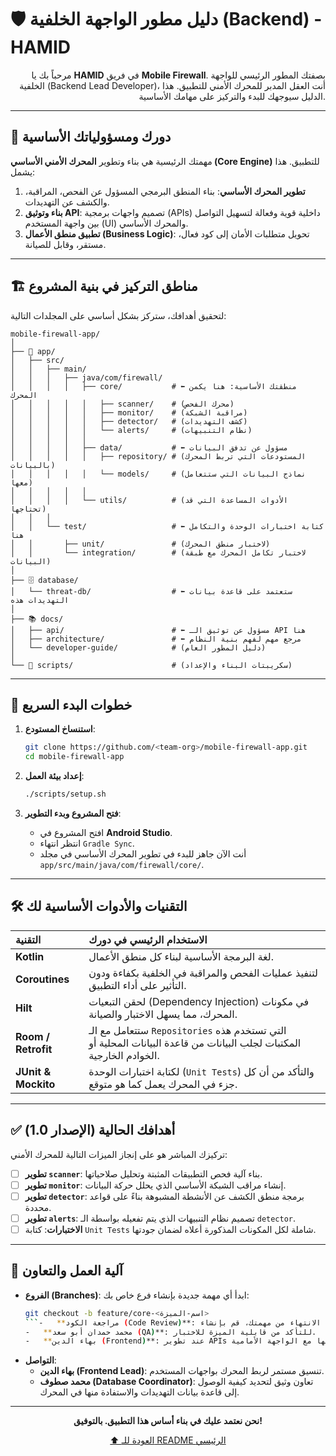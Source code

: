 # 🛡️ دليل مطور الواجهة الخلفية (Backend) - HAMID

<div align="right">

مرحباً بك يا **HAMID** في فريق **Mobile Firewall**. بصفتك المطور الرئيسي للواجهة الخلفية (Backend Lead Developer)، أنت العقل المدبر للمحرك الأمني للتطبيق. هذا الدليل سيوجهك للبدء والتركيز على مهامك الأساسية.

</div>

---

## 🎯 دورك ومسؤولياتك الأساسية

مهمتك الرئيسية هي بناء وتطوير **المحرك الأمني الأساسي (Core Engine)** للتطبيق. هذا يشمل:

1.  **تطوير المحرك الأساسي**: بناء المنطق البرمجي المسؤول عن الفحص، المراقبة، والكشف عن التهديدات.
2.  **بناء وتوثيق API**: تصميم واجهات برمجية (APIs) داخلية قوية وفعالة لتسهيل التواصل بين واجهة المستخدم (UI) والمحرك الأساسي.
3.  **تطبيق منطق الأعمال (Business Logic)**: تحويل متطلبات الأمان إلى كود فعال، مستقر، وقابل للصيانة.

---

## 🏗️ مناطق التركيز في بنية المشروع

لتحقيق أهدافك، ستركز بشكل أساسي على المجلدات التالية:

```
mobile-firewall-app/
│
├── 📱 app/
│   ├── src/
│   │   ├── main/
│   │   │   ├── java/com/firewall/
│   │   │   │   ├── core/           # ⬅️ منطقتك الأساسية: هنا يكمن المحرك
│   │   │   │   │   ├── scanner/    # (محرك الفحص)
│   │   │   │   │   ├── monitor/    # (مراقبة الشبكة)
│   │   │   │   │   ├── detector/   # (كشف التهديدات)
│   │   │   │   │   └── alerts/     # (نظام التنبيهات)
│   │   │   │   │
│   │   │   │   ├── data/           # ⬅️ مسؤول عن تدفق البيانات
│   │   │   │   │   ├── repository/ # (المستودعات التي تربط المحرك بالبيانات)
│   │   │   │   │   └── models/     # (نماذج البيانات التي ستتعامل معها)
│   │   │   │   │
│   │   │   │   └── utils/          # (الأدوات المساعدة التي قد تحتاجها)
│   │   │
│   │   └── test/                   # ⬅️ كتابة اختبارات الوحدة والتكامل هنا
│   │       ├── unit/               # (لاختبار منطق المحرك)
│   │       └── integration/        # (لاختبار تكامل المحرك مع طبقة البيانات)
│
├── 🗄️ database/
│   └── threat-db/                  # ⬅️ ستعتمد على قاعدة بيانات التهديدات هذه
│
├── 📚 docs/
│   ├── api/                        # ⬅️ مسؤول عن توثيق الـ API هنا
│   ├── architecture/               # ⬅️ مرجع مهم لفهم بنية النظام
│   └── developer-guide/            # (دليل المطور العام)
│
└── 🔧 scripts/                      # (سكريبتات البناء والإعداد)
```

---

## 🚀 خطوات البدء السريع

1.  **استنساخ المستودع**:
    ```bash
    git clone https://github.com/<team-org>/mobile-firewall-app.git
    cd mobile-firewall-app
    ```

2.  **إعداد بيئة العمل**:
    ```bash
    ./scripts/setup.sh
    ```

3.  **فتح المشروع وبدء التطوير**:
    - افتح المشروع في **Android Studio**.
    - انتظر انتهاء `Gradle Sync`.
    - أنت الآن جاهز للبدء في تطوير المحرك الأساسي في مجلد `app/src/main/java/com/firewall/core/`.

---

## 🛠️ التقنيات والأدوات الأساسية لك

| التقنية | الاستخدام الرئيسي في دورك |
| :--- | :--- |
| **Kotlin** | لغة البرمجة الأساسية لبناء كل منطق الأعمال. |
| **Coroutines** | لتنفيذ عمليات الفحص والمراقبة في الخلفية بكفاءة ودون التأثير على أداء التطبيق. |
| **Hilt** | لحقن التبعيات (Dependency Injection) في مكونات المحرك، مما يسهل الاختبار والصيانة. |
| **Room / Retrofit** | ستتعامل مع الـ `Repositories` التي تستخدم هذه المكتبات لجلب البيانات من قاعدة البيانات المحلية أو الخوادم الخارجية. |
| **JUnit & Mockito** | لكتابة اختبارات الوحدة (`Unit Tests`) والتأكد من أن كل جزء في المحرك يعمل كما هو متوقع. |

---

## ✅ أهدافك الحالية (الإصدار 1.0)

تركيزك المباشر هو على إنجاز الميزات التالية للمحرك الأمني:

-   [ ] **تطوير `scanner`**: بناء آلية فحص التطبيقات المثبتة وتحليل صلاحياتها.
-   [ ] **تطوير `monitor`**: إنشاء مراقب الشبكة الأساسي الذي يحلل حركة البيانات.
-   [ ] **تطوير `detector`**: برمجة منطق الكشف عن الأنشطة المشبوهة بناءً على قواعد محددة.
-   [ ] **تطوير `alerts`**: تصميم نظام التنبيهات الذي يتم تفعيله بواسطة الـ `detector`.
-   [ ] **الاختبارات**: كتابة `Unit Tests` شاملة لكل المكونات المذكورة أعلاه لضمان جودتها.

---

## 🤝 آلية العمل والتعاون

-   **الفروع (Branches)**: ابدأ أي مهمة جديدة بإنشاء فرع خاص بك:
    ```bash
    git checkout -b feature/core-<اسم-الميزة>
    ```-   **مراجعة الكود (Code Review)**: عند الانتهاء من مهمتك، قم بإنشاء **Pull Request (PR)**. ستحتاج إلى مراجعة وموافقة من:
    -   **محمد حمدان أبو سعد (QA)**: للتأكد من قابلية الميزة للاختبار.
    -   **بهاء الدين (Frontend)**: عند تطوير APIs جديدة لضمان توافقها مع الواجهة الأمامية.
-   **التواصل**:
    -   **بهاء الدين (Frontend Lead)**: تنسيق مستمر لربط المحرك بواجهات المستخدم.
    -   **محمد صطوف (Database Coordinator)**: تعاون وثيق لتحديد كيفية الوصول إلى قاعدة بيانات التهديدات والاستفادة منها في المحرك.

---

<div align="center">

**نحن نعتمد عليك في بناء أساس هذا التطبيق. بالتوفيق!**

[⬆️ العودة للـ README الرئيسي](../README.md)

</div>